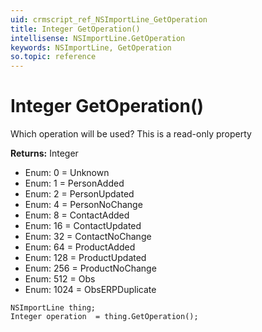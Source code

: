 ```yaml
---
uid: crmscript_ref_NSImportLine_GetOperation
title: Integer GetOperation()
intellisense: NSImportLine.GetOperation
keywords: NSImportLine, GetOperation
so.topic: reference
---
```


# Integer GetOperation()

Which operation will be used? This is a read-only property

**Returns:** Integer

* Enum: 0 = Unknown 
* Enum: 1 = PersonAdded 
* Enum: 2 = PersonUpdated 
* Enum: 4 = PersonNoChange 
* Enum: 8 = ContactAdded 
* Enum: 16 = ContactUpdated 
* Enum: 32 = ContactNoChange 
* Enum: 64 = ProductAdded 
* Enum: 128 = ProductUpdated 
* Enum: 256 = ProductNoChange 
* Enum: 512 = Obs 
* Enum: 1024 = ObsERPDuplicate 

```crmscript
NSImportLine thing;
Integer operation  = thing.GetOperation();
```

